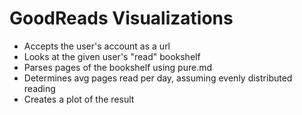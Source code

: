 # GoodReads Visualizations

- Accepts the user's account as a url
- Looks at the given user's "read" bookshelf
- Parses pages of the bookshelf using pure.md
- Determines avg pages read per day, assuming evenly distributed reading
- Creates a plot of the result